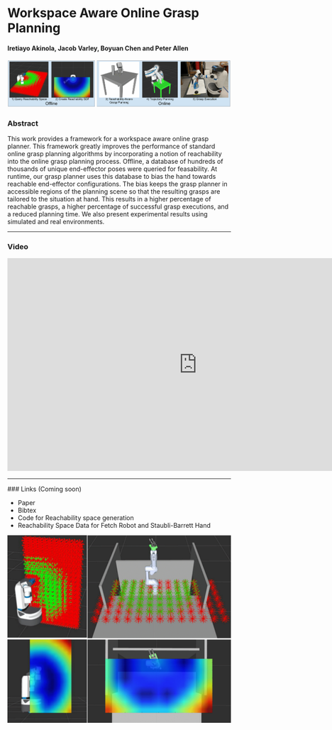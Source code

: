 
# Workspace Aware Online Grasp Planning

#### Iretiayo Akinola, Jacob Varley, Boyuan Chen  and Peter Allen



![Workspace Aware Online Grasping Framework.](./images/Full_Pipeline.png)



### Abstract
This work provides a framework for a workspace aware online grasp planner. This framework greatly improves the performance of standard online grasp planning algorithms by incorporating a notion of reachability into the online grasp planning process.  Offline, a database of hundreds of thousands of unique end-effector poses were queried for feasability.  At runtime, our grasp planner uses this database to bias the hand towards reachable end-effector configurations. The bias keeps the grasp planner in accessible regions of the planning scene so that the resulting grasps are tailored to the situation at hand. This results in a higher percentage of reachable grasps, a higher percentage of successful grasp executions, and a reduced planning time. We also present experimental results using simulated and real environments.

<hr />

### Video

<iframe width="854" height="480" src="https://www.youtube.com/embed/smuwr-jV0wA" frameborder="0" allow="autoplay; encrypted-media" allowfullscreen></iframe>


<hr />
### Links (Coming soon)

- Paper
- Bibtex
- Code for Reachability space generation
- Reachability Space Data for Fetch Robot and Staubli-Barrett Hand


![Visualization of cross sections of the precomputed reachable space for a Fetch Robot and Staubli Arm with Barrett Hand.](./images/fetch_staubli.png)
